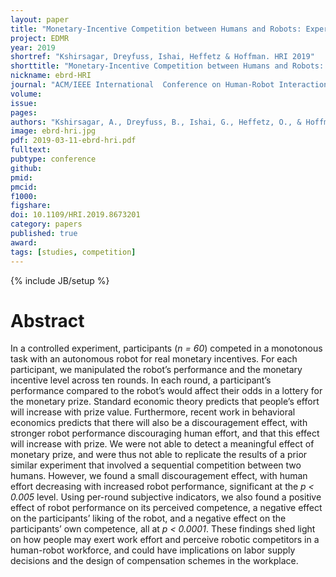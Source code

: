 ```yaml
---
layout: paper
title: "Monetary-Incentive Competition between Humans and Robots: Experimental Results"
project: EDMR
year: 2019
shortref: "Kshirsagar, Dreyfuss, Ishai, Heffetz & Hoffman. HRI 2019"
shorttitle: "Monetary-Incentive Competition between Humans and Robots: Experimental Result"
nickname: ebrd-HRI
journal: "ACM/IEEE International  Conference on Human-Robot Interaction (HRI)"
volume:
issue:
pages:
authors: "Kshirsagar, A., Dreyfuss, B., Ishai, G., Heffetz, O., & Hoffman, G."
image: ebrd-hri.jpg
pdf: 2019-03-11-ebrd-hri.pdf
fulltext:
pubtype: conference
github:
pmid:  
pmcid:
f1000:
figshare:
doi: 10.1109/HRI.2019.8673201
category: papers
published: true
award:
tags: [studies, competition]
---
```

{% include JB/setup %}

# Abstract

In a controlled experiment, participants (_n = 60_) competed in a monotonous task with an autonomous robot for
real monetary incentives. For each participant, we manipulated the robot’s performance and the monetary incentive level across ten rounds. In each round, a participant’s performance compared to the robot’s would affect their odds in a lottery for the monetary prize. Standard economic theory predicts that people’s effort will increase with prize value. Furthermore, recent work in behavioral economics predicts that there will also be a discouragement effect, with stronger robot performance discouraging human effort, and that this effect will increase with prize. We were not able to detect a meaningful effect of monetary prize, and were thus not able to replicate the results of a prior similar experiment that involved a sequential competition between two humans. However, we found a small discouragement effect, with human effort decreasing
with increased robot performance, significant at the _p < 0.005_ level. Using per-round subjective indicators, we also found a positive effect of robot performance on its perceived competence, a negative effect on the participants’ liking of the robot, and a negative effect on the participants’ own competence, all at _p < 0.0001_. These findings shed light on how people may exert work effort and perceive robotic competitors in a human-robot workforce, and could have implications on labor supply decisions and the design of compensation schemes in the workplace.
